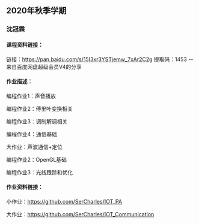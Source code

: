 ## 2020年秋季学期

### 沈冠霖

#### 课程资料链接：

链接：https://pan.baidu.com/s/15I3xr3YSTjemw_7xAr2C2g 
提取码：1453 
--来自百度网盘超级会员V4的分享

#### 作业描述：

编程作业1：声音播放

编程作业2：傅里叶变换相关

编程作业3：调制解调相关

编程作业4：通信基础

大作业：声波通信+定位

编程作业2：OpenGL基础

编程作业3：光线跟踪和优化

#### 作业资料链接：

小作业：https://github.com/SerCharles/IOT_PA

大作业：https://github.com/SerCharles/IOT_Communication